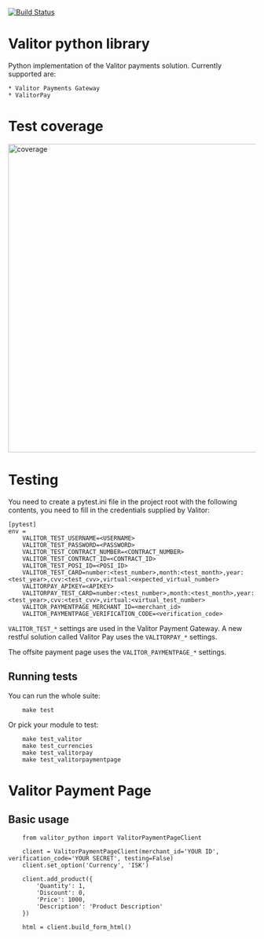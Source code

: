 [![Build Status](https://travis-ci.org/overcastsoftware/python-valitor.svg?branch=master)](https://travis-ci.org/overcastsoftware/python-valitor.svg?branch=master)

Valitor python library
========================

Python implementation of the Valitor payments solution. Currently supported are:

    * Valitor Payments Gateway
    * ValitorPay


Test coverage
=============
<img width="628" alt="coverage" src="https://user-images.githubusercontent.com/143557/67790083-0a23ac00-fa6d-11e9-855e-1b646ec3c7a3.png">


Testing
=======

You need to create a pytest.ini file in the project root with the following contents, you need to fill in the credentials supplied by Valitor:

```
[pytest]
env =
    VALITOR_TEST_USERNAME=<USERNAME>
    VALITOR_TEST_PASSWORD=<PASSWORD>
    VALITOR_TEST_CONTRACT_NUMBER=<CONTRACT_NUMBER>
    VALITOR_TEST_CONTRACT_ID=<CONTRACT_ID>
    VALITOR_TEST_POSI_ID=<POSI_ID>
    VALITOR_TEST_CARD=number:<test_number>,month:<test_month>,year:<test_year>,cvv:<test_cvv>,virtual:<expected_virtual_number>
    VALITORPAY_APIKEY=<APIKEY>
    VALITORPAY_TEST_CARD=number:<test_number>,month:<test_month>,year:<test_year>,cvv:<test_cvv>,virtual:<virtual_test_number>
    VALITOR_PAYMENTPAGE_MERCHANT_ID=<merchant_id>
    VALITOR_PAYMENTPAGE_VERIFICATION_CODE=<verification_code>
```

`VALITOR_TEST_*` settings are used in the Valitor Payment Gateway. A new restful solution called Valitor Pay uses the `VALITORPAY_*` settings.

The offsite payment page uses the `VALITOR_PAYMENTPAGE_*` settings.

Running tests
-------------

You can run the whole suite:

```
    make test
````

Or pick your module to test:

```
    make test_valitor
    make test_currencies
    make test_valitorpay
    make test_valitorpaymentpage
```


Valitor Payment Page
=====================

Basic usage
-----------

```
    from valitor_python import ValitorPaymentPageClient

    client = ValitorPaymentPageClient(merchant_id='YOUR ID', verification_code='YOUR SECRET', testing=False)
    client.set_option('Currency', 'ISK')

    client.add_product({
        'Quantity': 1,
        'Discount': 0,
        'Price': 1000,
        'Description': 'Product Description'
    })

    html = client.build_form_html()

```
